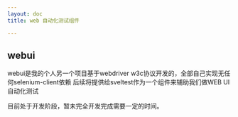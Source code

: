 ```yaml
---
layout: doc
title: web 自动化测试组件

---
```


## webui
webui是我的个人另一个项目基于webdriver w3c协议开发的，全部自己实现无任何selenium-client依赖
后续将提供给sveltest作为一个组件来辅助我们做WEB UI自动化测试

目前处于开发阶段，暂未完全开发完成需要一定的时间。
